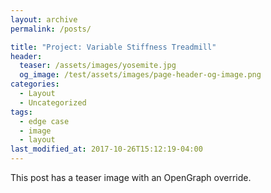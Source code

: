 ```yaml
---
layout: archive
permalink: /posts/

title: "Project: Variable Stiffness Treadmill"
header:
  teaser: /assets/images/yosemite.jpg
  og_image: /test/assets/images/page-header-og-image.png
categories:
  - Layout
  - Uncategorized
tags:
  - edge case
  - image
  - layout
last_modified_at: 2017-10-26T15:12:19-04:00
---
```


This post has a teaser image with an OpenGraph override.

